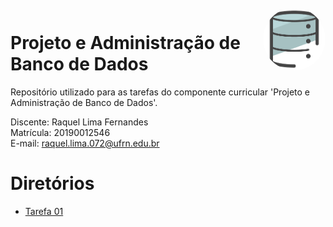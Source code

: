 <div style="display: inline_block"><br>

<img align="right" height="100" style="border-radius:50px;" src="image/image_bd.png">

# Projeto e Administração de Banco de Dados

Repositório utilizado para as tarefas do componente curricular 'Projeto e Administração de Banco de Dados'.
 
Discente: Raquel Lima Fernandes  
Matrícula: 20190012546   
E-mail: raquel.lima.072@ufrn.edu.br

# Diretórios 

* [Tarefa 01](tarefas/t01/tarefa01.md) 
</div>
